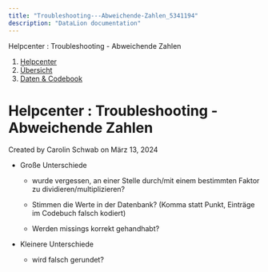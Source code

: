 ```yaml
---
title: "Troubleshooting---Abweichende-Zahlen_5341194"
description: "DataLion documentation"
---
```


Helpcenter : Troubleshooting - Abweichende Zahlen  

1.  [Helpcenter](index.html)
2.  [Übersicht](2982609.html)
3.  [Daten & Codebook](3440667.html)

# Helpcenter : Troubleshooting - Abweichende Zahlen

Created by Carolin Schwab on März 13, 2024

-   Große Unterschiede
    
    -   wurde vergessen, an einer Stelle durch/mit einem bestimmten Faktor zu dividieren/multiplizieren?
        
    -   Stimmen die Werte in der Datenbank? (Komma statt Punkt, Einträge im Codebuch falsch kodiert)
        
    -   Werden missings korrekt gehandhabt?
        
-   Kleinere Unterschiede
    
    -   wird falsch gerundet?